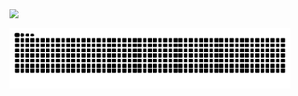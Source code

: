 <img src="https://count.getloli.com/@cl-github.com-2025-3.19?name=cl-&theme=random&padding=7&offset=0&align=top&scale=1&pixelated=1&darkmode=auto" />


![](https://raw.githubusercontent.com/Epiphany-cl/Epiphany-cl/output/github-contribution-grid-snake.svg)

<!---
Epiphany-cl/Epiphany-cl is a ✨ special ✨ repository because its `README.md` (this file) appears on your GitHub profile.
You can click the Preview link to take a look at your changes.
--->
